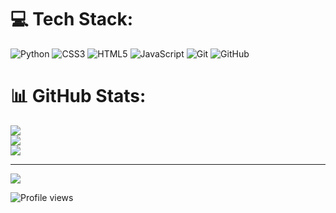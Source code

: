
# 💻 Tech Stack:
![Python](https://img.shields.io/badge/python-3670A0?style=flat&logo=python&logoColor=ffdd54) ![CSS3](https://img.shields.io/badge/css3-%231572B6.svg?style=flat&logo=css3&logoColor=white) ![HTML5](https://img.shields.io/badge/html5-%23E34F26.svg?style=flat&logo=html5&logoColor=white) ![JavaScript](https://img.shields.io/badge/javascript-%23323330.svg?style=flat&logo=javascript&logoColor=%23F7DF1E) ![Git](https://img.shields.io/badge/git-%23F05033.svg?style=flat&logo=git&logoColor=white) ![GitHub](https://img.shields.io/badge/github-%23121011.svg?style=flat&logo=github&logoColor=white)
# 📊 GitHub Stats:
![](https://github-readme-stats.vercel.app/api?username=jislein&theme=chartreuse-dark&hide_border=false&include_all_commits=true&count_private=false)<br/>
![](https://github-readme-streak-stats.herokuapp.com/?user=jislein&theme=chartreuse-dark&hide_border=false)<br/>
![](https://github-readme-stats.vercel.app/api/top-langs/?username=jislein&theme=chartreuse-dark&hide_border=false&include_all_commits=true&count_private=false&layout=compact)

<!--
### 🔝 Top Contributed Repo
![](https://github-contributor-stats.vercel.app/api?username=jislein&limit=5&theme=chartreuse-dark&combine_all_yearly_contributions=true)
-->
---
[![](https://visitcount.itsvg.in/api?id=jislein&icon=3&color=3)](https://visitcount.itsvg.in)

<!-- Proudly created with GPRM ( https://gprm.itsvg.in ) -->

![Profile views](https://hit.yhype.me/github/profile?user_id=177765764)
